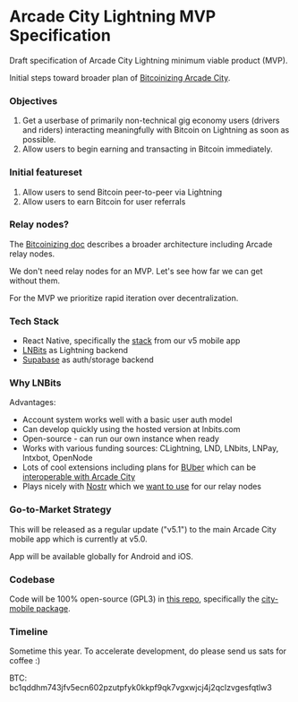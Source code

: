 # Arcade City Lightning MVP Specification

Draft specification of Arcade City Lightning minimum viable product (MVP).

Initial steps toward broader plan of [Bitcoinizing Arcade City](bitcoinizing.md).

### Objectives

1. Get a userbase of primarily non-technical gig economy users (drivers and riders) interacting meaningfully with Bitcoin on Lightning as soon as possible.
2. Allow users to begin earning and transacting in Bitcoin immediately.

### Initial featureset

1. Allow users to send Bitcoin peer-to-peer via Lightning
2. Allow users to earn Bitcoin for user referrals

### Relay nodes?

The [Bitcoinizing doc](bitcoinizing.md) describes a broader architecture including Arcade relay nodes.

We don't need relay nodes for an MVP. Let's see how far we can get without them.

For the MVP we prioritize rapid iteration over decentralization.

### Tech Stack

- React Native, specifically the [stack](https://github.com/ArcadeCity/arcade#tech-stack) from our v5 mobile app
- [LNBits](https://lnbits.com/) as Lightning backend
- [Supabase](https://supabase.io/) as auth/storage backend

### Why LNBits

Advantages:

- Account system works well with a basic user auth model
- Can develop quickly using the hosted version at lnbits.com
- Open-source - can run our own instance when ready
- Works with various funding sources: CLightning, LND, LNbits, LNPay, lntxbot, OpenNode
- Lots of cool extensions including plans for [BUber](https://twitter.com/arcbtc/status/1434255551312060419) which can be [interoperable with Arcade City](https://twitter.com/arcbtc/status/1434259197596684294)
- Plays nicely with [Nostr](https://github.com/fiatjaf/nostr) which we [want to use](https://twitter.com/ArcadeCityHall/status/1434574141756264452) for our relay nodes

### Go-to-Market Strategy

This will be released as a regular update ("v5.1") to the main Arcade City mobile app which is currently at v5.0.

App will be available globally for Android and iOS.

### Codebase

Code will be 100% open-source (GPL3) in [this repo](https://github.com/ArcadeCity/arcade), specifically the [city-mobile package](https://github.com/ArcadeCity/arcade/tree/main/packages/city-mobile).

### Timeline

Sometime this year. To accelerate development, do please send us sats for coffee :)

BTC: bc1qddhm743jfv5ecn602pzutpfyk0kkpf9qk7vgxwjcj4j2qclzvgesfqtlw3
